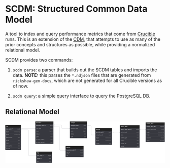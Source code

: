 # SCDM: Structured Common Data Model

A tool to index and query performance metrics that come from [Crucible](https://github.com/perftool-incubator/crucible) runs.
This is an extension of the [CDM](https://github.com/perftool-incubator/CommonDataModel), that
attempts to use as many of the prior concepts and structures as possible, while providing
a normalized relational model.

SCDM provides two commands:

1. `scdm parse`: a parser that builds out the SCDM tables and imports the data. **NOTE:** this parses the `*.ndjson` files that
are generated from `rickshaw-gen-docs`, which are not generated for all Crucible versions as of now.

2. `scdm query`: a simple query interface to query the PostgreSQL DB.

## Relational Model

![Relational Model](model.svg)
